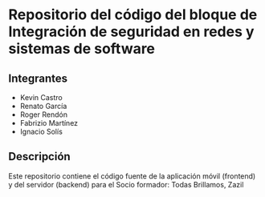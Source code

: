 # Repositorio del código del bloque de Integración de seguridad en redes y sistemas de software

## Integrantes

- Kevin Castro
- Renato García
- Roger Rendón
- Fabrizio Martínez
- Ignacio Solís

## Descripción

Este repositorio contiene el código fuente de la aplicación móvil (frontend) y del servidor (backend) para el Socio formador: Todas Brillamos, Zazil